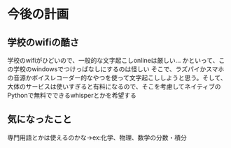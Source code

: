 # 今後の計画

## 学校のwifiの酷さ

学校のwifiがひどいので、一般的な文字起こしonlineは厳しい...
かといって、この学校のwindowsでつけっぱなしにするのは怪しい
そこで、ラズパイかスマホの音源かボイスレコーダー的なやつを使って文字起こししようと思う。そして、大体のサービスは使いすぎると有料になるので、そこを考慮してネイティブのPythonで無料でできるwhisperとかを希望する

## 気になったこと
専門用語とかは使えるのかな→ex:化学、物理、数学の分数・積分
